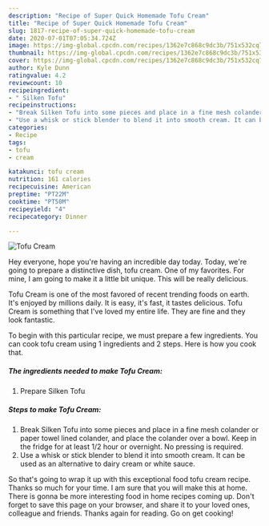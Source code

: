 ```yaml
---
description: "Recipe of Super Quick Homemade Tofu Cream"
title: "Recipe of Super Quick Homemade Tofu Cream"
slug: 1817-recipe-of-super-quick-homemade-tofu-cream
date: 2020-07-01T07:05:34.724Z
image: https://img-global.cpcdn.com/recipes/1362e7c868c9dc3b/751x532cq70/tofu-cream-recipe-main-photo.jpg
thumbnail: https://img-global.cpcdn.com/recipes/1362e7c868c9dc3b/751x532cq70/tofu-cream-recipe-main-photo.jpg
cover: https://img-global.cpcdn.com/recipes/1362e7c868c9dc3b/751x532cq70/tofu-cream-recipe-main-photo.jpg
author: Kyle Dunn
ratingvalue: 4.2
reviewcount: 10
recipeingredient:
- " Silken Tofu"
recipeinstructions:
- "Break Silken Tofu into some pieces and place in a fine mesh colander or paper towel lined colander, and place the colander over a bowl. Keep in the fridge for at least 1/2 hour or overnight. No pressing is required."
- "Use a whisk or stick blender to blend it into smooth cream. It can be used as an alternative to dairy cream or white sauce."
categories:
- Recipe
tags:
- tofu
- cream

katakunci: tofu cream 
nutrition: 161 calories
recipecuisine: American
preptime: "PT22M"
cooktime: "PT50M"
recipeyield: "4"
recipecategory: Dinner

---
```



![Tofu Cream](https://img-global.cpcdn.com/recipes/1362e7c868c9dc3b/751x532cq70/tofu-cream-recipe-main-photo.jpg)

Hey everyone, hope you're having an incredible day today. Today, we're going to prepare a distinctive dish, tofu cream. One of my favorites. For mine, I am going to make it a little bit unique. This will be really delicious.

Tofu Cream is one of the most favored of recent trending foods on earth. It's enjoyed by millions daily. It is easy, it's fast, it tastes delicious. Tofu Cream is something that I've loved my entire life. They are fine and they look fantastic.




To begin with this particular recipe, we must prepare a few ingredients. You can cook tofu cream using 1 ingredients and 2 steps. Here is how you cook that.

<!--inarticleads1-->

##### The ingredients needed to make Tofu Cream:

1. Prepare  Silken Tofu




<!--inarticleads2-->

##### Steps to make Tofu Cream:

1. Break Silken Tofu into some pieces and place in a fine mesh colander or paper towel lined colander, and place the colander over a bowl. Keep in the fridge for at least 1/2 hour or overnight. No pressing is required.
1. Use a whisk or stick blender to blend it into smooth cream. It can be used as an alternative to dairy cream or white sauce.




So that's going to wrap it up with this exceptional food tofu cream recipe. Thanks so much for your time. I am sure that you will make this at home. There is gonna be more interesting food in home recipes coming up. Don't forget to save this page on your browser, and share it to your loved ones, colleague and friends. Thanks again for reading. Go on get cooking!
